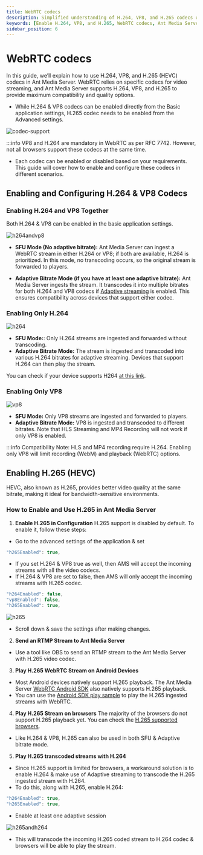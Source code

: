 ```yaml
---
title: WebRTC codecs 
description: Simplified understanding of H.264, VP8, and H.265 codecs used with Ant Media Server. This guide also explains how to enable H.264, VP8, and H.265.
keywords: [Enable H.264, VP8, and H.265, WebRTC codecs, Ant Media Server Documentation, Ant Media Server Tutorials]
sidebar_position: 6
---
```


# WebRTC codecs

In this guide, we’ll explain how to use H.264, VP8, and H.265 (HEVC) codecs in Ant Media Server. WebRTC relies on specific codecs for video streaming, and Ant Media Server supports H.264, VP8, and H.265 to provide maximum compatibility and quality options.

- While H.264 & VP8 codecs can be enabled directly from the Basic application settings, H.265 codec needs to be enabled from the Advanced settings.

![codec-support](https://github.com/user-attachments/assets/951a04d9-eaf2-4377-8793-95cced896736)

:::info VP8 and H.264 are mandatory in WebRTC as per RFC 7742. However, not all browsers support these codecs at the same time.

- Each codec can be enabled or disabled based on your requirements. This guide will cover how to enable and configure these codecs in different scenarios.

## Enabling and Configuring H.264 & VP8 Codecs

### Enabling H.264 and VP8 Together

Both H.264 & VP8 can be enabled in the basic application settings.

![h264andvp8](https://github.com/user-attachments/assets/37123332-5f07-4350-ac11-09b64a433cb2)

- **SFU Mode (No adaptive bitrate):** Ant Media Server can ingest a WebRTC stream in either H.264 or VP8; if both are available, H.264 is prioritized. In this mode, no transcoding occurs, so the original stream is forwarded to players.

- **Adaptive Bitrate Mode (if you have at least one adaptive bitrate):** Ant Media Server ingests the stream. It transcodes it into multiple bitrates for both H.264 and VP8 codecs if [Adaptive streaming](https://antmedia.io/docs/guides/adaptive-bitrate/adaptive-bitrate-streaming/) is enabled. This ensures compatibility across devices that support either codec.

### Enabling Only H.264

![h264](https://github.com/user-attachments/assets/cfe26a24-6b8e-4a5f-94d9-68bfc260fc47)

- **SFU Mode:**: Only H.264 streams are ingested and forwarded without transcoding.
- **Adaptive Bitrate Mode:** The stream is ingested and transcoded into various H.264 bitrates for adaptive streaming. Devices that support H.264 can then play the stream.

You can check if your device supports H264 [at this link](https://mozilla.github.io/webrtc-landing/pc_test_no_h264.html).

### Enabling Only VP8

![vp8](https://github.com/user-attachments/assets/c8900114-0f74-4cba-9dd9-c5b0da5b757a)

- **SFU Mode:** Only VP8 streams are ingested and forwarded to players.
- **Adaptive Bitrate Mode:** VP8 is ingested and transcoded to different bitrates. Note that HLS Streaming and MP4 Recording will not work if only VP8 is enabled.

:::info Compatibility Note: HLS and MP4 recording require H.264. Enabling only VP8 will limit recording (WebM) and playback (WebRTC) options.

## Enabling H.265 (HEVC)
HEVC, also known as H.265, provides better video quality at the same bitrate, making it ideal for bandwidth-sensitive environments.

### How to Enable and Use H.265 in Ant Media Server

1. **Enable H.265 in Configuration**
H.265 support is disabled by default. To enable it, follow these steps:
- Go to the advanced settings of the application & set

```js
"h265Enabled": true,
```
- If you set H.264 & VP8 true as well, then AMS will accept the incoming streams with all the video codecs.
- If H.264 & VP8 are set to false, then AMS will only accept the incoming streams with H.265 codec.
  
```js
"h264Enabled": false,
"vp8Enabled": false,
"h265Enabled": true,
```

![h265](https://github.com/user-attachments/assets/a41545a1-9ec9-43ff-b41b-8e0aa88f159b)

- Scroll down & save the settings after making changes.

2. **Send an RTMP Stream to Ant Media Server**
- Use a tool like OBS to send an RTMP stream to the Ant Media Server with H.265 video codec.

3. **Play H.265 WebRTC Stream on Android Devices**
- Most Android devices natively support H.265 playback. The Ant Media Server [WebRTC Android SDK](https://antmedia.io/docs/category/android-sdk/) also natively supports H.265 playback.
- You can use the [Android SDK play sample](https://antmedia.io/docs/guides/developer-sdk-and-api/sdk-integration/android-sdk/android-webrtc-play/) to play the H.265 ingested streams with WebRTC.

4. **Play H.265 Stream on browsers**
The majority of the browsers do not support H.265 playback yet. You can check the [H.265 supported browsers](https://caniuse.com/?search=H.265).

- Like H.264 & VP8, H.265 can also be used in both SFU & Adaptive bitrate mode.

5. **Play H.265 transcoded streams with H.264**
- Since H.265 support is limited for browsers, a workaround solution is to enable H.264 & make use of Adaptive streaming to transcode the H.265 ingested stream with H.264.
- To do this, along with H.265, enable H.264:

```js
"h264Enabled": true,
"h265Enabled": true,
```

- Enable at least one adaptive session

![h265andh264](https://github.com/user-attachments/assets/366e921c-8ab1-4235-a9d9-5062b8c109a3)

- This will transcode the incoming H.265 coded stream to H.264 codec & browsers will be able to play the stream. 



